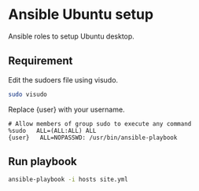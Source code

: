# Ansible Ubuntu setup

Ansible roles to setup Ubuntu desktop.

## Requirement

Edit the sudoers file using visudo.

```bash
sudo visudo
```

Replace {user} with your username.

```text
# Allow members of group sudo to execute any command
%sudo   ALL=(ALL:ALL) ALL
{user}   ALL=NOPASSWD: /usr/bin/ansible-playbook
```

## Run playbook

```bash
ansible-playbook -i hosts site.yml
```
